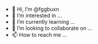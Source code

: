 - 👋 Hi, I’m @fggbuxn
- 👀 I’m interested in ...
- 🌱 I’m currently learning ...
- 💞️ I’m looking to collaborate on ...
- 📫 How to reach me ...

<!---
fggbuxn/fggbuxn is a ✨ special ✨ repository because its `README.md` (this file) appears on your GitHub profile.
You can click the Preview link to take a look at your changes.
--->
